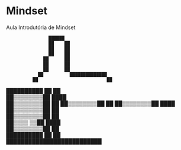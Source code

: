 # Mindset
Aula Introdutória de Mindset

                    ██████                    
                    ██    ██                  
                    ██    ██                  
                    ██    ██                  
                  ██      ██                  
                  ██      ██                  
                  ██      ██                  
                ██          ██████████████    
              ██                          ██  
██████████  ██                            ██  
██▒▒▒▒▒▒▒▒██                            ████  
██▒▒▒▒▒▒▒▒██                                ██
██▒▒▒▒▒▒▒▒██                                ██
██▒▒▒▒▒▒▒▒██                            ████  
██▒▒▒▒▒▒▒▒██                              ██  
██▒▒▒▒▒▒▒▒██                              ██  
██▒▒▒▒  ▒▒██                          ████    
██▒▒▒▒▒▒▒▒██                            ██    
██████████  ██                          ██    
              ██████████████████████████      
